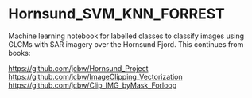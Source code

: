 # Hornsund_SVM_KNN_FORREST
Machine learning notebook for labelled classes to classify images using GLCMs with SAR imagery over the Hornsund Fjord. This continues from books:

https://github.com/jcbw/Hornsund_Project
https://github.com/jcbw/ImageClipping_Vectorization
https://github.com/jcbw/Clip_IMG_byMask_Forloop

